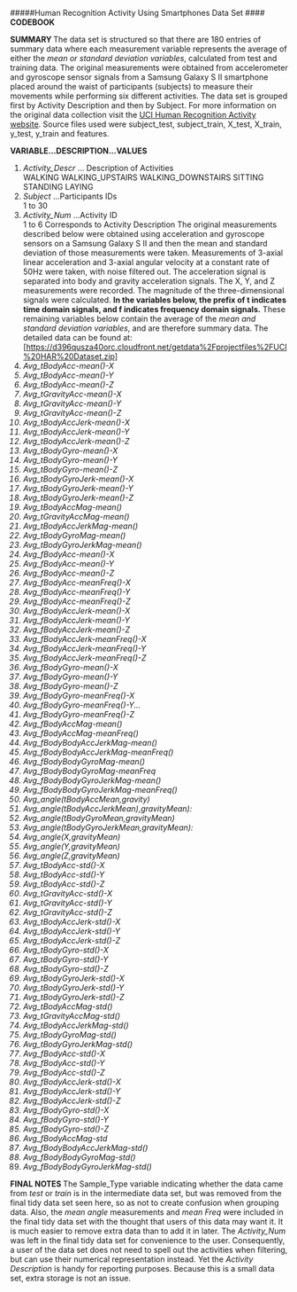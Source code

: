 #####Human Recognition Activity Using Smartphones Data Set
####<b> CODEBOOK </b>


<b> SUMMARY </b>
The data set is structured so that there are 180 entries of summary data where each measurement variable represents the average of either the <i> mean or standard deviation variables</i>, calculated from test and training data. The original measurements were obtained from accelerometer and gyroscope sensor signals from a Samsung Galaxy S II smartphone placed around the waist of participants (subjects) to measure their movements while performing six different activities. The data set is grouped first by Activity Description and then by Subject. For more information on the original data collection visit the [UCI Human Recognition Activity website](http://archive.ics.uci.edu/ml/datasets/Human+Activity+Recognition+Using+Smartphones). Source files used were subject_test, subject_train, X_test, X_train, y_test, y_train and features.

<b> VARIABLE...DESCRIPTION...VALUES </b>


1. <i> Activity_Descr </i>... Description of Activities         
               WALKING
		       WALKING_UPSTAIRS
               WALKING_DOWNSTAIRS
               SITTING
               STANDING
               LAYING
2.  <i> Subject </i>...Participants IDs		
               1 to 30
3.  <i> Activity_Num </i> ...Activity ID			
               1 to 6
			   Corresponds to 
               Activity Description
The original measurements described below were obtained using acceleration and gyroscope sensors on a Samsung Galaxy S II and then the mean and standard deviation of those measurements were taken. Measurements of 3-axial linear acceleration and 3-axial angular velocity at a constant rate of 50Hz were taken, with noise filtered out. The acceleration signal is separated into body and gravity acceleration signals. The X, Y, and Z measurements were recorded. The magnitude of the three-dimensional signals were calculated. <b> In the variables below, the prefix of t indicates time domain signals, and f indicates frequency domain signals.</b> These remaining variables below contain the average of the <i> mean and standard deviation variables</i>, and are therefore summary data.  The detailed data can be found at: [https://d396qusza40orc.cloudfront.net/getdata%2Fprojectfiles%2FUCI%20HAR%20Dataset.zip]
4. <i> Avg_tBodyAcc-mean()-X
5.  Avg_tBodyAcc-mean()-Y                   
6.  Avg_tBodyAcc-mean()-Z                   
7.  Avg_tGravityAcc-mean()-X                
8.  Avg_tGravityAcc-mean()-Y                
9.  Avg_tGravityAcc-mean()-Z                
10. Avg_tBodyAccJerk-mean()-X
11. Avg_tBodyAccJerk-mean()-Y            
12. Avg_tBodyAccJerk-mean()-Z               
13. Avg_tBodyGyro-mean()-X                  
14. Avg_tBodyGyro-mean()-Y                  
15. Avg_tBodyGyro-mean()-Z                  
16. Avg_tBodyGyroJerk-mean()-X              
17. Avg_tBodyGyroJerk-mean()-Y              
18. Avg_tBodyGyroJerk-mean()-Z              
19. Avg_tBodyAccMag-mean()                  
20. Avg_tGravityAccMag-mean()               
21. Avg_tBodyAccJerkMag-mean()              
22. Avg_tBodyGyroMag-mean()                 
23. Avg_tBodyGyroJerkMag-mean()             
24. Avg_fBodyAcc-mean()-X                   
25. Avg_fBodyAcc-mean()-Y                   
26. Avg_fBodyAcc-mean()-Z                   
27. Avg_fBodyAcc-meanFreq()-X               
28. Avg_fBodyAcc-meanFreq()-Y               
29. Avg_fBodyAcc-meanFreq()-Z               
30. Avg_fBodyAccJerk-mean()-X               
31. Avg_fBodyAccJerk-mean()-Y               
32. Avg_fBodyAccJerk-mean()-Z               
33. Avg_fBodyAccJerk-meanFreq()-X           
34. Avg_fBodyAccJerk-meanFreq()-Y           
35. Avg_fBodyAccJerk-meanFreq()-Z           
36. Avg_fBodyGyro-mean()-X                  
37. Avg_fBodyGyro-mean()-Y                  
38. Avg_fBodyGyro-mean()-Z                  
39. Avg_fBodyGyro-meanFreq()-X              
40. Avg_fBodyGyro-meanFreq()-Y...
41. Avg_fBodyGyro-meanFreq()-Z              
42. Avg_fBodyAccMag-mean()                  
43. Avg_fBodyAccMag-meanFreq()              
44. Avg_fBodyBodyAccJerkMag-mean()          
45. Avg_fBodyBodyAccJerkMag-meanFreq()      
46. Avg_fBodyBodyGyroMag-mean()             
47. Avg_fBodyBodyGyroMag-meanFreq
48. Avg_fBodyBodyGyroJerkMag-mean()         
49. Avg_fBodyBodyGyroJerkMag-meanFreq()
50. Avg_angle(tBodyAccMean,gravity)         
51. Avg_angle(tBodyAccJerkMean),gravityMean): 
52. Avg_angle(tBodyGyroMean,gravityMean)    
53. Avg_angle(tBodyGyroJerkMean,gravityMean): 
54. Avg_angle(X,gravityMean)                
55. Avg_angle(Y,gravityMean)                
56. Avg_angle(Z,gravityMean)                
57. Avg_tBodyAcc-std()-X                    
58. Avg_tBodyAcc-std()-Y                    
59. Avg_tBodyAcc-std()-Z                    
60. Avg_tGravityAcc-std()-X                 
61. Avg_tGravityAcc-std()-Y                 
62. Avg_tGravityAcc-std()-Z                 
63. Avg_tBodyAccJerk-std()-X                
64. Avg_tBodyAccJerk-std()-Y                
65. Avg_tBodyAccJerk-std()-Z                
66. Avg_tBodyGyro-std()-X                   
67. Avg_tBodyGyro-std()-Y                   
68. Avg_tBodyGyro-std()-Z                   
69. Avg_tBodyGyroJerk-std()-X               
70. Avg_tBodyGyroJerk-std()-Y               
71. Avg_tBodyGyroJerk-std()-Z               
72. Avg_tBodyAccMag-std()                   
73. Avg_tGravityAccMag-std()                
74. Avg_tBodyAccJerkMag-std()               
75. Avg_tBodyGyroMag-std()                  
76. Avg_tBodyGyroJerkMag-std()              
77. Avg_fBodyAcc-std()-X                   
78. Avg_fBodyAcc-std()-Y                    
79. Avg_fBodyAcc-std()-Z                    
80. Avg_fBodyAccJerk-std()-X                
81. Avg_fBodyAccJerk-std()-Y                
82. Avg_fBodyAccJerk-std()-Z                
83. Avg_fBodyGyro-std()-X                   
84. Avg_fBodyGyro-std()-Y                   
85. Avg_fBodyGyro-std()-Z                   
86. Avg_fBodyAccMag-std
87. Avg_fBodyBodyAccJerkMag-std()          
88. Avg_fBodyBodyGyroMag-std()              
89. Avg_fBodyBodyGyroJerkMag-std()     </i>

<b> FINAL NOTES </b> 
The Sample_Type variable indicating whether the data came from <i>test</i> or <i>train</i> is in the intermediate data set, but was removed from the final tidy data set seen here, so as not to create confusion when grouping data. Also, the <i> mean angle </i>measurements and <i>mean Freq </i>were included in the final tidy data set with the thought that users of this data may want it. It is much easier to remove extra data than to add it in later. The <i>Activity_Num </i>was left in the final tidy data set for convenience to the user. Consequently, a user of the data set does not need to spell out the activities when filtering, but can use their numerical representation instead. Yet the <i>Activity Description </i>is handy for reporting purposes. Because this is a small data set, extra storage is not an issue.

